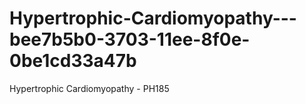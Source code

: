 # Hypertrophic-Cardiomyopathy---bee7b5b0-3703-11ee-8f0e-0be1cd33a47b
Hypertrophic Cardiomyopathy - PH185
